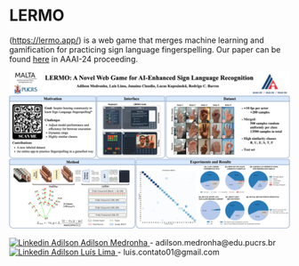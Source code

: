 # LERMO 
(https://lermo.app/) is a web game that merges machine learning and gamification for practicing sign language fingerspelling. Our paper can be found [here](https://ojs.aaai.org/index.php/AAAI/article/view/30384) in AAAI-24 proceeding. 

![Alt text](backend/utils/lermo-poster-overview.jpg "a title")



<div class="linkedin-container">
  <a href="https://www.linkedin.com/in/adilsonmedronha/">
    <img src="https://camo.githubusercontent.com/6eeeae9698286e45eda5d2973026a896fd42fa7f4271bf31aa74e9557e82181a/68747470733a2f2f6564656e742e6769746875622e696f2f537570657254696e7949636f6e732f696d616765732f7376672f6c696e6b6564696e2e737667" alt="Linkedin Adilson" width="22" height="18">
    <span class="linkedin-name">Adilson Medronha</span>
  </a>
  <span class="email">- adilson.medronha@edu.pucrs.br</span>
</div>





<div class="linkedin-container">
  <a href="https://github.com/lu1slima">
    <img src="https://camo.githubusercontent.com/6859b81bad9211632c09ba0ba5aff3ce23d87f38bd199a05cfdd67b70d8ef58e/68747470733a2f2f6564656e742e6769746875622e696f2f537570657254696e7949636f6e732f696d616765732f7376672f6769746875622e737667" alt="Linkedin Adilson" width="22" height="18">
    <span class="linkedin-name">Luís Lima</span>
  </a>
  <span class="email">- luis.contato01@gmail.com</span>
</div>


